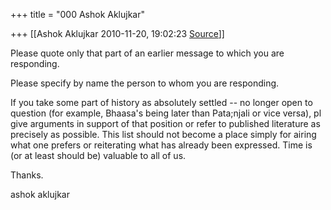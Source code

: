 +++
title = "000 Ashok Aklujkar"

+++
[[Ashok Aklujkar	2010-11-20, 19:02:23 [Source](https://groups.google.com/g/bvparishat/c/ggd36xho93Q)]]



Please quote only that part of an earlier message to which you are responding.

Please specify by name the person to whom you are responding.

If you take some part of history as absolutely settled -- no longer open to question (for example, Bhaasa's being later than Pata;njali or vice versa), pl give arguments in support of that position or refer to published literature as precisely as possible. This list should not become a place simply for airing what one prefers or reiterating what has already been expressed. Time is (or at least should be) valuable to all of us.

Thanks.

ashok aklujkar

